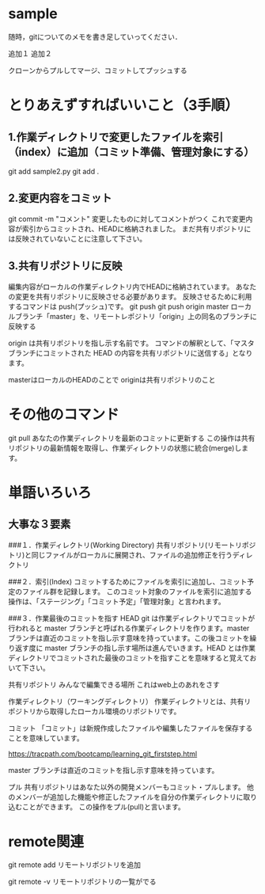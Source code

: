 # sample
随時，gitについてのメモを書き足していってください．

追加１
追加２

クローンからプルしてマージ、コミットしてプッシュする

# とりあえずすればいいこと（3手順）

## 1.作業ディレクトリで変更したファイルを索引（index）に追加（コミット準備、管理対象にする）
git add sample2.py
git add .

## 2.変更内容をコミット
git commit -m "コメント"
変更したものに対してコメントがつく
これで変更内容が索引からコミットされ、HEADに格納されました。
まだ共有リポジトリには反映されていないことに注意して下さい。

## 3.共有リポジトリに反映
編集内容がローカルの作業ディレクトリ内でHEADに格納されています。
あなたの変更を共有リポジトリに反映させる必要があります。
反映させるために利用するコマンドは push(プッシュ)です。
git push
git push origin master
ローカルブランチ「master」を、リモートレポジトリ「origin」上の同名のブランチに反映する

origin は共有リポジトリを指し示す名前です。
コマンドの解釈として、「マスタブランチにコミットされた HEAD の内容を共有リポジトリに送信する」となります。

masterはローカルのHEADのことで
originは共有リポジトリのこと

# その他のコマンド

git pull
あなたの作業ディレクトリを最新のコミットに更新する
この操作は共有リポジトリの最新情報を取得し、作業ディレクトリの状態に統合(merge)します。


# 単語いろいろ

## 大事な３要素

###１．作業ディレクトリ(Working Directory)
共有リポジトリ(リモートリポジトリ)と同じファイルがローカルに展開され、ファイルの追加修正を行うディレクトリ

###２．索引(Index)
コミットするためにファイルを索引に追加し、コミット予定のファイル群を記録します。
このコミット対象のファイルを索引に追加する操作は、「ステージング」「コミット予定」「管理対象」と言われます。

###３．作業最後のコミットを指す HEAD
git は作業ディレクトリでコミットが行われると master ブランチと呼ばれる作業ディレクトリを作ります。master ブランチは直近のコミットを指し示す意味を持っています。この後コミットを繰り返す度に master ブランチの指し示す場所は進んでいきます。HEAD とは作業ディレクトリでコミットされた最後のコミットを指すことを意味すると覚えておいて下さい。

共有リポジトリ
みんなで編集できる場所
これはweb上のあれをさす

作業ディレクトリ（ワーキングディレクトリ）
作業ディレクトリとは、共有リポジトリから取得したローカル環境のリポジトリです。

コミット
「コミット」は新規作成したファイルや編集したファイルを保存することを意味しています。

https://tracpath.com/bootcamp/learning_git_firststep.html

master ブランチは直近のコミットを指し示す意味を持っています。


プル
共有リポジトリはあなた以外の開発メンバーもコミット・プルします。
他のメンバーが追加した機能や修正したファイルを自分の作業ディレクトリに取り込むことができます。
この操作をプル(pull)と言います。

# remote関連
git remote add <name> <url>
リモートリポジトリを追加

git remote -v
リモートリポジトリの一覧がでる


